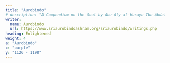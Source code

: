 ```yaml
---
title: "Aurobindo"
# description: "A Compendium on the Soul by Abu-Aly al-Husayn Ibn Abdallah Ibn Sina"
writer:
  name: Aurobindo
  url: https://www.sriaurobindoashram.org/sriaurobindo/writings.php
heading: Enlightened
weight: 4
a: "Aurobindo"
c: "purple"
y: "1126 - 1198"
---
```

